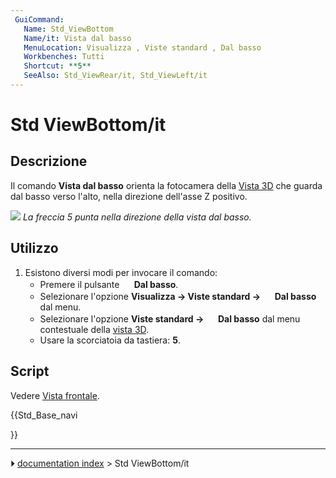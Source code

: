 ```yaml
---
 GuiCommand:
   Name: Std_ViewBottom
   Name/it: Vista dal basso
   MenuLocation: Visualizza , Viste standard , Dal basso
   Workbenches: Tutti
   Shortcut: **5**
   SeeAlso: Std_ViewRear/it, Std_ViewLeft/it
---
```


# Std ViewBottom/it



## Descrizione

Il comando **Vista dal basso** orienta la fotocamera della [Vista 3D](3D_view/it.md) che guarda dal basso verso l\'alto, nella direzione dell\'asse Z positivo.

![](images/FreeCAD_views_rear.svg ) 
*La freccia 5 punta nella direzione della vista dal basso.*



## Utilizzo

1.  Esistono diversi modi per invocare il comando:
    -   Premere il pulsante **<img src="images/Std_ViewBottom.svg" width=16px> Dal basso**.
    -   Selezionare l\'opzione **Visualizza → Viste standard → <img src="images/Std_ViewBottom.svg" width=16px> Dal basso** dal menu.
    -   Selezionare l\'opzione **Viste standard → <img src="images/Std_ViewBottom.svg" width=16px> Dal basso** dal menu contestuale della [vista 3D](3D_view/it.md).
    -   Usare la scorciatoia da tastiera: **5**.



## Script

Vedere [Vista frontale](Std_ViewFront/it#Script.md).





{{Std_Base_navi

}}



---
⏵ [documentation index](../README.md) > Std ViewBottom/it

